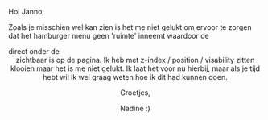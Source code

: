 Hoi Janno,

Zoals je misschien wel kan zien is het me niet gelukt om ervoor te zorgen dat het hamburger menu geen 'ruimte' inneemt 
waardoor de <main> direct onder de <header> zichtbaar is op de pagina. Ik heb met z-index / position / visability zitten 
klooien maar het is me niet gelukt. Ik laat het voor nu hierbij, maar als je tijd hebt wil ik wel graag weten hoe ik dit had
kunnen doen.

Groetjes,

Nadine :)
